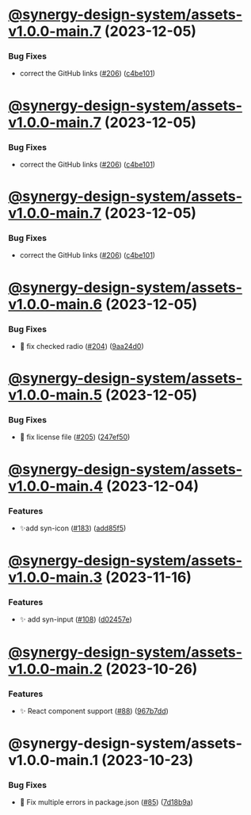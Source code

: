 # [@synergy-design-system/assets-v1.0.0-main.7](https://github.com/synergy-design-system/synergy-design-system/compare/assets/1.0.0-main.6...assets/1.0.0-main.7) (2023-12-05)


### Bug Fixes

* correct the GitHub links ([#206](https://github.com/synergy-design-system/synergy-design-system/issues/206)) ([c4be101](https://github.com/synergy-design-system/synergy-design-system/commit/c4be101310dd8f27c8d3874554928c08bff1533f))

# [@synergy-design-system/assets-v1.0.0-main.7](https://github.com/synergy-design-system/synergy-design-system/compare/assets/1.0.0-main.6...assets/1.0.0-main.7) (2023-12-05)


### Bug Fixes

* correct the GitHub links ([#206](https://github.com/synergy-design-system/synergy-design-system/issues/206)) ([c4be101](https://github.com/synergy-design-system/synergy-design-system/commit/c4be101310dd8f27c8d3874554928c08bff1533f))

# [@synergy-design-system/assets-v1.0.0-main.7](https://github.com/synergy-design-system/synergy-design-system/compare/assets/1.0.0-main.6...assets/1.0.0-main.7) (2023-12-05)


### Bug Fixes

* correct the GitHub links ([#206](https://github.com/synergy-design-system/synergy-design-system/issues/206)) ([c4be101](https://github.com/synergy-design-system/synergy-design-system/commit/c4be101310dd8f27c8d3874554928c08bff1533f))

# [@synergy-design-system/assets-v1.0.0-main.6](https://github.com/synergy-design-system/synergy-design-system/compare/assets/1.0.0-main.5...assets/1.0.0-main.6) (2023-12-05)


### Bug Fixes

* 🤔 fix checked radio ([#204](https://github.com/synergy-design-system/synergy-design-system/issues/204)) ([9aa24d0](https://github.com/synergy-design-system/synergy-design-system/commit/9aa24d07a54a4937437f8bbbc66dd62bd8308b5d))

# [@synergy-design-system/assets-v1.0.0-main.5](https://github.com/synergy-design-system/synergy-design-system/compare/assets/1.0.0-main.4...assets/1.0.0-main.5) (2023-12-05)


### Bug Fixes

* 🤔 fix license file ([#205](https://github.com/synergy-design-system/synergy-design-system/issues/205)) ([247ef50](https://github.com/synergy-design-system/synergy-design-system/commit/247ef505e29fe59ca17c362855bd7095a359b305))

# [@synergy-design-system/assets-v1.0.0-main.4](https://github.com/synergy-design-system/synergy-design-system/compare/assets/1.0.0-main.3...assets/1.0.0-main.4) (2023-12-04)



### Features

* ✨add syn-icon ([#183](https://github.com/synergy-design-system/synergy-design-system/issues/183)) ([add85f5](https://github.com/synergy-design-system/synergy-design-system/commit/add85f553579b5806e1feb0ad78171ca26a7b20d))

# [@synergy-design-system/assets-v1.0.0-main.3](https://github.com/synergy-design-system/synergy-design-system/compare/assets/1.0.0-main.2...assets/1.0.0-main.3) (2023-11-16)


### Features

* ✨ add syn-input ([#108](https://github.com/synergy-design-system/synergy-design-system/issues/108)) ([d02457e](https://github.com/synergy-design-system/synergy-design-system/commit/d02457e3a4f71911aefa1694037a639deee14ddb))

# [@synergy-design-system/assets-v1.0.0-main.2](https://github.com/synergy-design-system/synergy-design-system/compare/assets/1.0.0-main.1...assets/1.0.0-main.2) (2023-10-26)


### Features

* ✨ React component support ([#88](https://github.com/synergy-design-system/synergy-design-system/issues/88)) ([967b7dd](https://github.com/synergy-design-system/synergy-design-system/commit/967b7ddce3f2e1f6a1c55898c1368f0560947101))

# @synergy-design-system/assets-v1.0.0-main.1 (2023-10-23)


### Bug Fixes

* 🤔 Fix multiple errors in package.json ([#85](https://github.com/synergy-design-system/synergy-design-system/issues/85)) ([7d18b9a](https://github.com/synergy-design-system/synergy-design-system/commit/7d18b9a43c836a33f9f1beaefd18c4c2abf937c4))
